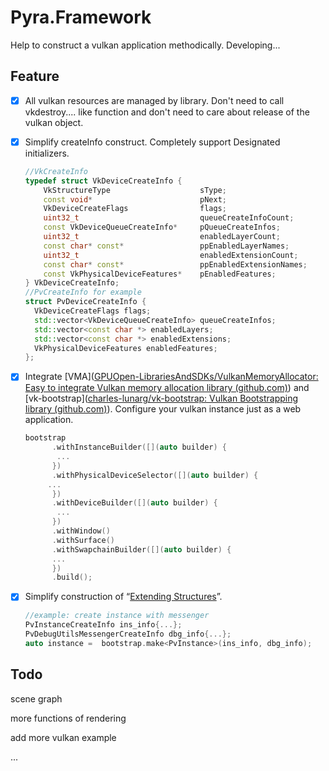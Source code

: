 # Pyra.Framework

Help to construct a vulkan application methodically. Developing...

## Feature

- [x] All vulkan resources are managed by library. Don't need to call vkdestroy.... like function and don't need to care about release of the vulkan object.

- [x] Simplify createInfo construct. Completely support Designated initializers.

  ```c++
  //VkCreateInfo
  typedef struct VkDeviceCreateInfo {
      VkStructureType                    sType;
      const void*                        pNext;
      VkDeviceCreateFlags                flags;
      uint32_t                           queueCreateInfoCount;
      const VkDeviceQueueCreateInfo*     pQueueCreateInfos;
      uint32_t                           enabledLayerCount;
      const char* const*                 ppEnabledLayerNames;
      uint32_t                           enabledExtensionCount;
      const char* const*                 ppEnabledExtensionNames;
      const VkPhysicalDeviceFeatures*    pEnabledFeatures;
  } VkDeviceCreateInfo;
  //PvCreateInfo for example
  struct PvDeviceCreateInfo {
    VkDeviceCreateFlags flags;
    std::vector<VkDeviceQueueCreateInfo> queueCreateInfos;
    std::vector<const char *> enabledLayers;
    std::vector<const char *> enabledExtensions;
    VkPhysicalDeviceFeatures enabledFeatures;
  };
  ```

- [x] Integrate [VMA]([GPUOpen-LibrariesAndSDKs/VulkanMemoryAllocator: Easy to integrate Vulkan memory allocation library (github.com)](https://github.com/GPUOpen-LibrariesAndSDKs/VulkanMemoryAllocator)) and [vk-bootstrap]([charles-lunarg/vk-bootstrap: Vulkan Bootstrapping Iibrary (github.com)](https://github.com/charles-lunarg/vk-bootstrap)). Configure your vulkan instance just as a web application.

  ```c++
  bootstrap
        .withInstanceBuilder([](auto builder) {
         ...
        })
        .withPhysicalDeviceSelector([](auto builder) {
  	   ...
        })
        .withDeviceBuilder([](auto builder) {
         ...
        })
        .withWindow()
        .withSurface()
        .withSwapchainBuilder([](auto builder) {
  		...
        })
        .build();
  ```

- [x] Simplify construction of “[Extending Structures](https://docs.vulkan.org/spec/latest/chapters/fundamentals.html#fundamentals-validusage-pNext)”.

  ```c++
  //example: create instance with messenger
  PvInstanceCreateInfo ins_info{...};
  PvDebugUtilsMessengerCreateInfo dbg_info{...};
  auto instance =  bootstrap.make<PvInstance>(ins_info, dbg_info);
  ```

## Todo

scene graph

more functions of  rendering 

add more vulkan example

...

